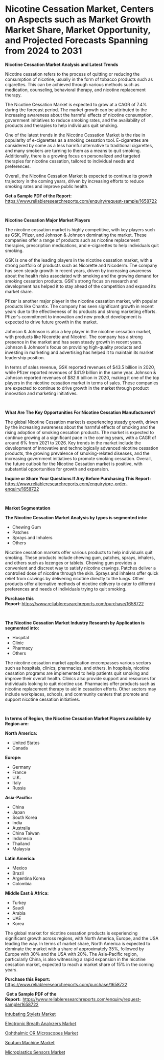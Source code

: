 <p><h1>Nicotine Cessation Market, Centers on Aspects such as Market Growth Market Share, Market Opportunity, and Projected Forecasts Spanning from 2024 to 2031</h1></p><p><strong>Nicotine Cessation Market Analysis and Latest Trends</strong></p>
<p><p>Nicotine cessation refers to the process of quitting or reducing the consumption of nicotine, usually in the form of tobacco products such as cigarettes. This can be achieved through various methods such as medication, counseling, behavioral therapy, and nicotine replacement therapy.</p><p>The Nicotine Cessation Market is expected to grow at a CAGR of 7.4% during the forecast period. The market growth can be attributed to the increasing awareness about the harmful effects of nicotine consumption, government initiatives to reduce smoking rates, and the availability of products and therapies to help individuals quit smoking.</p><p>One of the latest trends in the Nicotine Cessation Market is the rise in popularity of e-cigarettes as a smoking cessation tool. E-cigarettes are considered by some as a less harmful alternative to traditional cigarettes, and many smokers are turning to them as a means to quit smoking. Additionally, there is a growing focus on personalized and targeted therapies for nicotine cessation, tailored to individual needs and preferences.</p><p>Overall, the Nicotine Cessation Market is expected to continue its growth trajectory in the coming years, driven by increasing efforts to reduce smoking rates and improve public health.</p></p>
<p><strong>Get a Sample PDF of the Report:&nbsp;</strong> <a href="https://www.reliableresearchreports.com/enquiry/request-sample/1658722">https://www.reliableresearchreports.com/enquiry/request-sample/1658722</a></p>
<p>&nbsp;</p>
<p><strong>Nicotine Cessation Major Market Players</strong></p>
<p><p>The nicotine cessation market is highly competitive, with key players such as GSK, Pfizer, and Johnson & Johnson dominating the market. These companies offer a range of products such as nicotine replacement therapies, prescription medications, and e-cigarettes to help individuals quit smoking.</p><p>GSK is one of the leading players in the nicotine cessation market, with a strong portfolio of products such as Nicorette and Nicoderm. The company has seen steady growth in recent years, driven by increasing awareness about the health risks associated with smoking and the growing demand for smoking cessation products. GSK's strong focus on research and development has helped it to stay ahead of the competition and expand its market share.</p><p>Pfizer is another major player in the nicotine cessation market, with popular products like Chantix. The company has seen significant growth in recent years due to the effectiveness of its products and strong marketing efforts. Pfizer's commitment to innovation and new product development is expected to drive future growth in the market.</p><p>Johnson & Johnson is also a key player in the nicotine cessation market, with products like Nicorette and Nicotrol. The company has a strong presence in the market and has seen steady growth in recent years. Johnson & Johnson's focus on providing high-quality products and investing in marketing and advertising has helped it to maintain its market leadership position.</p><p>In terms of sales revenue, GSK reported revenues of $43.5 billion in 2020, while Pfizer reported revenues of $41.9 billion in the same year. Johnson & Johnson reported revenues of $82.6 billion in 2020, making it one of the top players in the nicotine cessation market in terms of sales. These companies are expected to continue to drive growth in the market through product innovation and marketing initiatives.</p></p>
<p>&nbsp;</p>
<p><strong>What Are The Key Opportunities For Nicotine Cessation Manufacturers?</strong></p>
<p><p>The global Nicotine Cessation market is experiencing steady growth, driven by the increasing awareness about the harmful effects of smoking and the rising adoption of smoking cessation products. The market is expected to continue growing at a significant pace in the coming years, with a CAGR of around 6% from 2021 to 2026. Key trends in the market include the development of innovative and technologically advanced nicotine cessation products, the growing prevalence of smoking-related diseases, and the increasing government initiatives to promote smoking cessation. Overall, the future outlook for the Nicotine Cessation market is positive, with substantial opportunities for growth and expansion.</p></p>
<p><strong>Inquire or Share Your Questions If Any Before Purchasing This Report:</strong> <a href="https://www.reliableresearchreports.com/enquiry/pre-order-enquiry/1658722">https://www.reliableresearchreports.com/enquiry/pre-order-enquiry/1658722</a></p>
<p>&nbsp;</p>
<p><strong>Market Segmentation</strong></p>
<p><strong>The Nicotine Cessation Market Analysis by types is segmented into:</strong></p>
<p><ul><li>Chewing Gum</li><li>Patches</li><li>Sprays and Inhalers</li><li>Others</li></ul></p>
<p><p>Nicotine cessation markets offer various products to help individuals quit smoking. These products include chewing gum, patches, sprays, inhalers, and others such as lozenges or tablets. Chewing gum provides a convenient and discreet way to satisfy nicotine cravings. Patches deliver a controlled dose of nicotine through the skin. Sprays and inhalers offer quick relief from cravings by delivering nicotine directly to the lungs. Other products offer alternative methods of nicotine delivery to cater to different preferences and needs of individuals trying to quit smoking.</p></p>
<p><strong>Purchase this Report:&nbsp;</strong><a href="https://www.reliableresearchreports.com/purchase/1658722">https://www.reliableresearchreports.com/purchase/1658722</a></p>
<p>&nbsp;</p>
<p><strong>The Nicotine Cessation Market Industry Research by Application is segmented into:</strong></p>
<p><ul><li>Hospital</li><li>Clinic</li><li>Pharmacy</li><li>Others</li></ul></p>
<p><p>The nicotine cessation market application encompasses various sectors such as hospitals, clinics, pharmacies, and others. In hospitals, nicotine cessation programs are implemented to help patients quit smoking and improve their overall health. Clinics also provide support and resources for individuals looking to quit nicotine use. Pharmacies offer products such as nicotine replacement therapy to aid in cessation efforts. Other sectors may include workplaces, schools, and community centers that promote and support nicotine cessation initiatives.</p></p>
<p>&nbsp;</p>
<p><strong>In terms of Region, the Nicotine Cessation Market Players available by Region are:</strong></p>
<p>
    <p> <strong> North America: </strong>
        <ul>
            <li>United States</li>
            <li>Canada</li>
        </ul>
        </p> 
    <p> <strong> Europe: </strong>
        <ul>
            <li>Germany</li>
            <li>France</li>
            <li>U.K.</li>
            <li>Italy</li>
            <li>Russia</li>
        </ul>
        </p> 
    <p> <strong> Asia-Pacific: </strong>
        <ul>
            <li>China</li>
            <li>Japan</li>
            <li>South Korea</li>
            <li>India</li>
            <li>Australia</li>
            <li>China Taiwan</li>
            <li>Indonesia</li>
            <li>Thailand</li>
            <li>Malaysia</li>
        </ul>
        </p> 
    <p> <strong> Latin America: </strong>
        <ul>
            <li>Mexico</li>
            <li>Brazil</li>
            <li>Argentina Korea</li>
            <li>Colombia</li>
        </ul>
        </p> 
    <p> <strong> Middle East & Africa: </strong>
        <ul>
            <li>Turkey</li>
            <li>Saudi</li>
            <li>Arabia</li>
            <li>UAE</li>
            <li>Korea</li>
        </ul>
    </p>
    </p>
<p><p>The global market for nicotine cessation products is experiencing significant growth across regions, with North America, Europe, and the USA leading the way. In terms of market share, North America is expected to dominate the market with a share of approximately 35%, followed by Europe with 30% and the USA with 20%. The Asia-Pacific region, particularly China, is also witnessing a rapid expansion in the nicotine cessation market, expected to reach a market share of 15% in the coming years.</p></p>
<p><strong>Purchase this Report: </strong><a href="https://www.reliableresearchreports.com/purchase/1658722">https://www.reliableresearchreports.com/purchase/1658722</a></p>
<p>&nbsp;<strong>Get a Sample PDF of the Report:&nbsp;&nbsp;</strong><a href="https://www.reliableresearchreports.com/enquiry/request-sample/1658722">https://www.reliableresearchreports.com/enquiry/request-sample/1658722</a></p>
<p><strong></strong></p>
<p><p><a href="https://medium.com/@luciushaley2023/intubating-stylets-market-insight-market-trends-growth-forecasted-from-2024-to-2031-516e19720171">Intubating Stylets Market</a></p><p><a href="https://medium.com/p/69ac8d6ad77b/edit">Electronic Breath Analyzers Market</a></p><p><a href="https://medium.com/p/7a9f00c463ff/edit">Ophthalmic OR Microscopes Market</a></p><p><a href="https://medium.com/@luciushaley2023/sputum-machine-market-insight-market-trends-growth-forecasted-from-2024-to-2031-49ff9baa8b8a">Sputum Machine Market</a></p><p><a href="https://github.com/angelajermaine/Market-Research-Report-List-1/blob/main/microplastics-sensors-market.md">Microplastics Sensors Market</a></p></p>